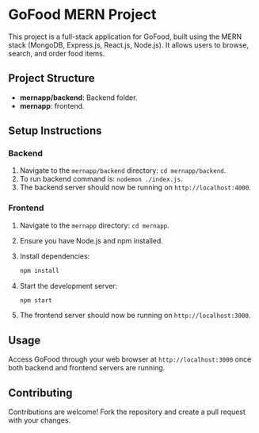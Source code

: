 
# GoFood MERN Project

This project is a full-stack application for GoFood, built using the MERN stack (MongoDB, Express.js, React.js, Node.js). It allows users to browse, search, and order food items.

## Project Structure

- **mernapp/backend**: Backend folder.
- **mernapp**: frontend.

## Setup Instructions

### Backend

1. Navigate to the `mernapp/backend` directory: `cd mernapp/backend`.
2. To run backend command is: `nodemon ./index.js`.
3. The backend server should now be running on `http://localhost:4000`.

### Frontend

1. Navigate to the `mernapp` directory: `cd mernapp`.
2. Ensure you have Node.js and npm installed.
3. Install dependencies:

   ```bash
   npm install
   ```

4. Start the development server:

   ```bash
   npm start
   ```

5. The frontend server should now be running on `http://localhost:3000`.

## Usage

Access GoFood through your web browser at `http://localhost:3000` once both backend and frontend servers are running.

## Contributing

Contributions are welcome! Fork the repository and create a pull request with your changes.

